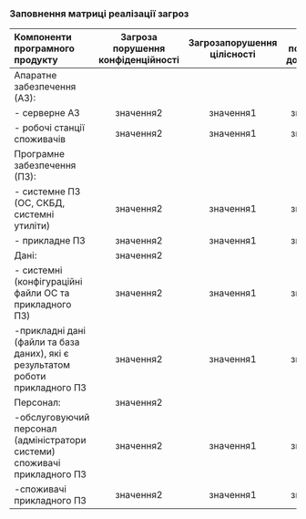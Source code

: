 ### Заповнення матриці реалізації загроз
| Компоненти програмного продукту | Загроза порушення конфіденційності | Загрозапорушення цілісності | Загроза порушення доступності |
|:-----------|:---------:|:-----------:|:---------:|
|Апаратне забезпечення (АЗ): | |  |  |
| - серверне АЗ | значення2 | значення1 | значення2 |
| - робочі станції споживачів | значення2 | значення1 | значення2 |
| Програмне забезпечення (ПЗ):  |  |  |  |
| - системне ПЗ (ОС, СКБД, системні утиліти) | значення2 | значення1 | значення2 |
| - прикладне ПЗ | значення2 | значення1 | значення2 |
| Дані:  | значення2 |  |  |
|  - системні (конфігураційні файли ОС та прикладного ПЗ) | значення2 | значення1 | значення2 |
|  -прикладні дані (файли та база даних), які є результатом роботи прикладного ПЗ | значення2 | значення1 | значення2 |
| Персонал:  | значення2 |  |  |
|  -обслуговуючий персонал (адміністратори системи) споживачі прикладного ПЗ| значення2 | значення1 | значення2 |
|  -споживачі прикладного ПЗ| значення2 | значення1 | значення2 |


